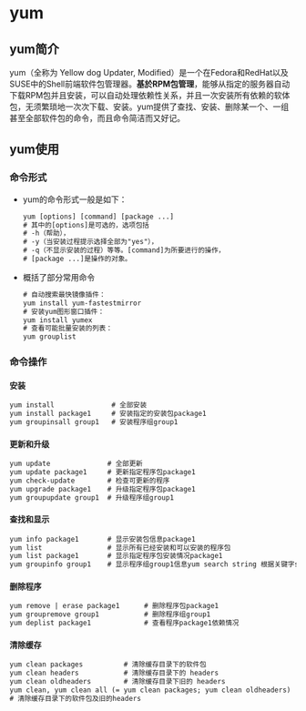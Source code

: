# yum

## yum简介

yum（全称为 Yellow dog Updater, Modified）是一个在Fedora和RedHat以及SUSE中的Shell前端软件包管理器。**基於RPM包管理**，能够从指定的服务器自动下载RPM包并且安装，可以自动处理依赖性关系，并且一次安装所有依赖的软体包，无须繁琐地一次次下载、安装。yum提供了查找、安装、删除某一个、一组甚至全部软件包的命令，而且命令简洁而又好记。

## yum使用

### 命令形式

* yum的命令形式一般是如下：

    ```txt
    yum [options] [command] [package ...]
    # 其中的[options]是可选的，选项包括
    # -h（帮助），
    # -y（当安装过程提示选择全部为"yes"），
    # -q（不显示安装的过程）等等。[command]为所要进行的操作，
    # [package ...]是操作的对象。
    ```

* 概括了部分常用命令

    ```txt
    # 自动搜索最快镜像插件：  
    yum install yum-fastestmirror
    # 安装yum图形窗口插件：
    yum install yumex
    # 查看可能批量安装的列表：
    yum grouplist
    ```

### 命令操作

#### 安装

```txt
yum install              # 全部安装
yum install package1     # 安装指定的安装包package1
yum groupinsall group1   # 安装程序组group1
```

#### 更新和升级

```txt
yum update              # 全部更新
yum update package1     # 更新指定程序包package1
yum check-update        # 检查可更新的程序
yum upgrade package1    # 升级指定程序包package1
yum groupupdate group1  # 升级程序组group1
```

#### 查找和显示

```txt
yum info package1       # 显示安装包信息package1
yum list                # 显示所有已经安装和可以安装的程序包
yum list package1       # 显示指定程序包安装情况package1
yum groupinfo group1    # 显示程序组group1信息yum search string 根据关键字string查找安装包
```

#### 删除程序

```txt
yum remove | erase package1      # 删除程序包package1
yum groupremove group1           # 删除程序组group1
yum deplist package1             # 查看程序package1依赖情况
```

#### 清除缓存

```txt
yum clean packages          # 清除缓存目录下的软件包
yum clean headers           # 清除缓存目录下的 headers
yum clean oldheaders        # 清除缓存目录下旧的 headers
yum clean, yum clean all (= yum clean packages; yum clean oldheaders)
# 清除缓存目录下的软件包及旧的headers
```
